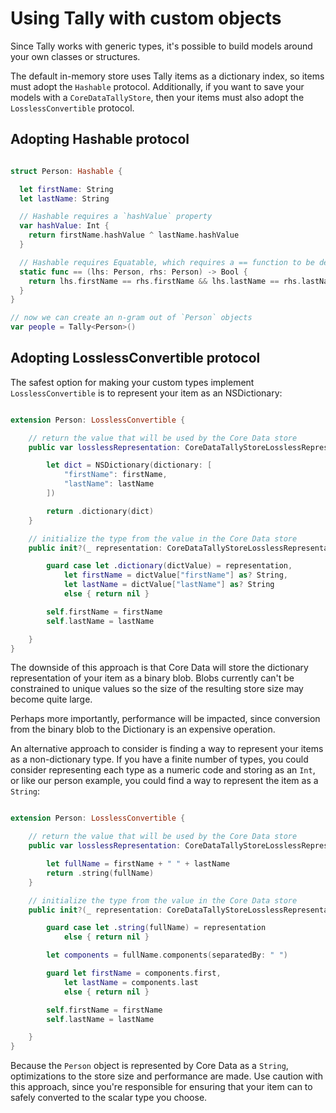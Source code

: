 # Using Tally with custom objects

Since Tally works with generic types, it's possible to build models around your own classes or structures.

The default in-memory store uses Tally items as a dictionary index, so items must adopt the `Hashable` protocol.
Additionally, if you want to save your models with a `CoreDataTallyStore`, then your items must also adopt the `LosslessConvertible` protocol.

## Adopting Hashable protocol

````Swift

struct Person: Hashable {

  let firstName: String
  let lastName: String

  // Hashable requires a `hashValue` property
  var hashValue: Int {
    return firstName.hashValue ^ lastName.hashValue
  }

  // Hashable requires Equatable, which requires a == function to be defined
  static func == (lhs: Person, rhs: Person) -> Bool {
    return lhs.firstName == rhs.firstName && lhs.lastName == rhs.lastName
  }
}

// now we can create an n-gram out of `Person` objects
var people = Tally<Person>()

````

## Adopting LosslessConvertible protocol

The safest option for making your custom types implement `LosslessConvertible` is to represent your item as an NSDictionary:

```Swift

extension Person: LosslessConvertible {

    // return the value that will be used by the Core Data store
    public var losslessRepresentation: CoreDataTallyStoreLosslessRepresentation {

        let dict = NSDictionary(dictionary: [
            "firstName": firstName,
            "lastName": lastName
        ])

        return .dictionary(dict)
    }

    // initialize the type from the value in the Core Data store
    public init?(_ representation: CoreDataTallyStoreLosslessRepresentation) {

        guard case let .dictionary(dictValue) = representation,
            let firstName = dictValue["firstName"] as? String,
            let lastName = dictValue["lastName"] as? String
            else { return nil }

        self.firstName = firstName
        self.lastName = lastName

    }
}

```

The downside of this approach is that Core Data will store the dictionary representation of your item as a binary blob. Blobs currently can't be constrained to unique values so the size of the resulting store size may become quite large.

Perhaps more importantly, performance will be impacted, since conversion from the binary blob to the Dictionary is an expensive operation.

An alternative approach to consider is finding a way to represent your items as a non-dictionary type. If you have a finite number of types, you could consider representing each type as a numeric code and storing as an `Int`, or like our person example, you could find a way to represent the item as a `String`:

```Swift

extension Person: LosslessConvertible {

    // return the value that will be used by the Core Data store
    public var losslessRepresentation: CoreDataTallyStoreLosslessRepresentation {

        let fullName = firstName + " " + lastName
        return .string(fullName)
    }

    // initialize the type from the value in the Core Data store
    public init?(_ representation: CoreDataTallyStoreLosslessRepresentation) {

        guard case let .string(fullName) = representation
            else { return nil }

        let components = fullName.components(separatedBy: " ")

        guard let firstName = components.first,
            let lastName = components.last
            else { return nil }

        self.firstName = firstName
        self.lastName = lastName

    }
}

```

Because the `Person` object is represented by Core Data as a `String`, optimizations to the store size and performance are made. Use caution with this approach, since you're responsible for ensuring that your item can to safely converted to the scalar type you choose.

